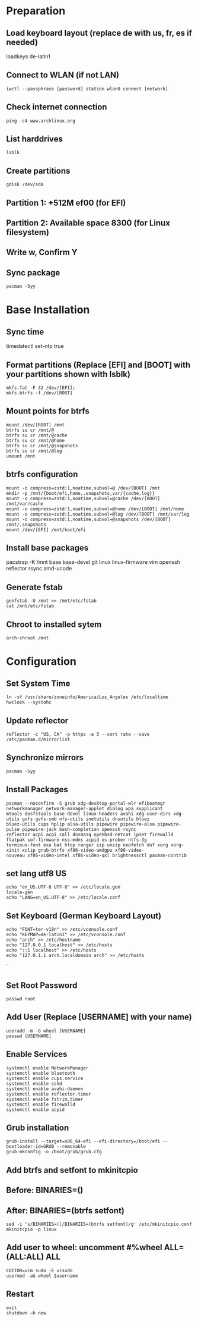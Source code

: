 # Preparation

## Load keyboard layout (replace de with us, fr, es if needed)
loadkeys de-latin1

## Connect to WLAN (if not LAN)
```
iwctl --passphrase [password] station wlan0 connect [network]
```

## Check internet connection
```
ping -c4 www.archlinux.org
```
## List harddrives
```
lsblk
```
## Create partitions
```
gdisk /dev/sda
```

## Partition 1: +512M ef00 (for EFI)
## Partition 2: Available space 8300 (for Linux filesystem)
## Write w, Confirm Y
## Sync package
```
pacman -Syy
```

# Base Installation

## Sync time
timedatectl set-ntp true

## Format partitions (Replace [EFI] and [BOOT] with your partitions shown with lsblk)
```
mkfs.fat -F 32 /dev/[EFI];
mkfs.btrfs -f /dev/[ROOT]
```

## Mount points for btrfs
```
mount /dev/[ROOT] /mnt
btrfs su cr /mnt/@
btrfs su cr /mnt/@cache
btrfs su cr /mnt/@home
btrfs su cr /mnt/@snapshots
btrfs su cr /mnt/@log
umount /mnt
```

## btrfs configuration
```
mount -o compress=zstd:1,noatime,subvol=@ /dev/[BOOT] /mnt
mkdir -p /mnt/{boot/efi,home,.snapshots,var/{cache,log}}
mount -o compress=zstd:1,noatime,subvol=@cache /dev/[BOOT] /mnt/var/cache
mount -o compress=zstd:1,noatime,subvol=@home /dev/[BOOT] /mnt/home
mount -o compress=zstd:1,noatime,subvol=@log /dev/[BOOT] /mnt/var/log
mount -o compress=zstd:1,noatime,subvol=@snapshots /dev/[BOOT] /mnt/.snapshots
mount /dev/[EFI] /mnt/boot/efi
```

## Install base packages
pacstrap -K /mnt base base-devel git linux linux-firmware vim openssh reflector rsync amd-ucode

## Generate fstab
```
genfstab -U /mnt >> /mnt/etc/fstab
cat /mnt/etc/fstab
```
## Chroot to installed sytem
```
arch-chroot /mnt
```

# Configuration

## Set System Time
```
ln -sf /usr/share/zoneinfo/America/Los_Angeles /etc/localtime
hwclock --systohc
```
## Update reflector
``` 
reflector -c "US, CA" -p https -a 3 --sort rate --save /etc/pacman.d/mirrorlist
```

## Synchronize mirrors
```
pacman -Syy
```
## Install Packages
```
pacman --noconfirm -S grub xdg-desktop-portal-wlr efibootmgr networkmanager network-manager-applet dialog wpa_supplicant
mtools dosfstools base-devel linux-headers avahi xdg-user-dirs xdg-utils gvfs gvfs-smb nfs-utils inetutils dnsutils bluez
bluez-utils cups hplip alsa-utils pipewire pipewire-alsa pipewire-pulse pipewire-jack bash-completion openssh rsync
reflector acpi acpi_call dnsmasq openbsd-netcat ipset firewalld flatpak sof-firmware nss-mdns acpid os-prober ntfs-3g
terminus-font exa bat htop ranger zip unzip neofetch duf xorg xorg-xinit xclip grub-btrfs xf86-video-amdgpu xf86-video-
nouveau xf86-video-intel xf86-video-qxl brightnessctl pacman-contrib
```

## set lang utf8 US
```
echo "en_US.UTF-8 UTF-8" >> /etc/locale.gen
locale-gen
echo "LANG=en_US.UTF-8" >> /etc/locale.conf
```
## Set Keyboard (German Keyboard Layout)
```
echo "FONT=ter-v18n" >> /etc/vconsole.conf
echo "KEYMAP=de-latin1" >> /etc/vconsole.conf
echo "arch" >> /etc/hostname
echo "127.0.0.1 localhost" >> /etc/hosts
echo "::1 localhost" >> /etc/hosts
echo "127.0.1.1 arch.localdomain arch" >> /etc/hosts
```
`
## Set Root Password
```
passwd root
```

## Add User (Replace [USERNAME] with your name)
```
useradd -m -G wheel [USERNAME]
passwd [USERNAME]
```

## Enable Services
```
systemctl enable NetworkManager
systemctl enable bluetooth
systemctl enable cups.service
systemctl enable sshd
systemctl enable avahi-daemon
systemctl enable reflector.timer
systemctl enable fstrim.timer
systemctl enable firewalld
systemctl enable acpid
```

## Grub installation
```
grub-install --target=x86_64-efi --efi-directory=/boot/efi --bootloader-id=GRUB --removable
grub-mkconfig -o /boot/grub/grub.cfg
```
## Add btrfs and setfont to mkinitcpio
## Before: BINARIES=()
## After: BINARIES=(btrfs setfont)
```
sed -i 's/BINARIES=()/BINARIES=(btrfs setfont)/g' /etc/mkinitcpio.conf
mkinitcpio -p linux
```

## Add user to wheel: uncomment #%wheel ALL=(ALL:ALL) ALL
```
EDITOR=vim sudo -E visudo
usermod -aG wheel $username
```

## Restart
```
exit
shutdown –h now
```